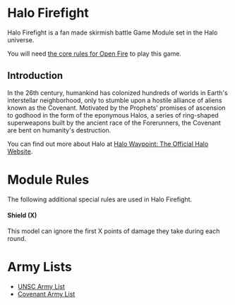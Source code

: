 # Halo Firefight

Halo Firefight is a fan made skirmish battle Game Module set in the Halo universe.

You will need [the core rules for Open Fire](https://github.com/open-source-tabletop/openfire/) to play this game.

## Introduction

In the 26th century, humankind has colonized hundreds of worlds in Earth's interstellar neighborhood, only to stumble upon a hostile alliance of aliens known as the Covenant. Motivated by the Prophets' promises of ascension to godhood in the form of the eponymous Halos, a series of ring-shaped superweapons built by the ancient race of the Forerunners, the Covenant are bent on humanity's destruction.

You can find out more about Halo at [Halo Waypoint: The Official Halo Website](https://www.halowaypoint.com/).

# Module Rules

The following additional special rules are used in Halo Firefight.

#### Shield (X)

This model can ignore the first X points of damage they take during each round.

# Army Lists

- [UNSC Army List](https://github.com/open-source-tabletop/openfire-gm-halo/blob/main/halo-firefight-unsc-army.md)
- [Covenant Army List](https://github.com/open-source-tabletop/openfire-gm-halo/blob/main/halo-firefight-covenant-army.md)